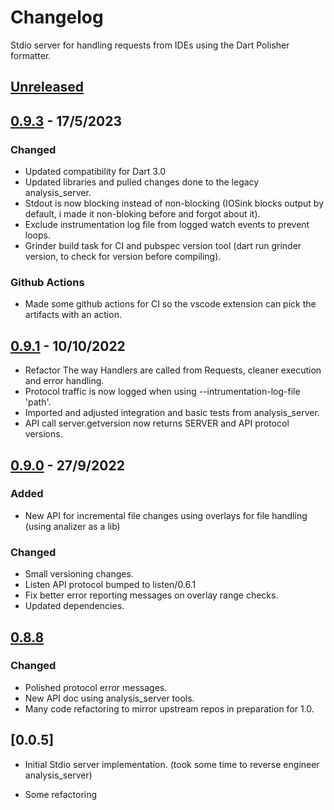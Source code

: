 # Changelog
Stdio server for handling requests from IDEs using the Dart Polisher formatter.

## [Unreleased]

## [0.9.3] - 17/5/2023

### Changed
- Updated compatibility for Dart 3.0
- Updated libraries and pulled changes done to the legacy analysis_server.
- Stdout is now blocking instead of non-blocking 
  (IOSink blocks output by default, i made it non-bloking before and forgot about it).
- Exclude instrumentation log file from logged watch events to prevent loops.
- Grinder build task for CI and pubspec version tool (dart run grinder version, to check for version before compiling).

### Github Actions
- Made some github actions for CI so the vscode extension can pick the artifacts with an action.

## [0.9.1] - 10/10/2022
- Refactor The way Handlers are called from Requests, cleaner execution and error handling.
- Protocol traffic is now logged when using --intrumentation-log-file 'path'.
- Imported and adjusted integration and basic tests from analysis_server.
- API call server.getversion now returns SERVER and API protocol versions.

## [0.9.0] - 27/9/2022
### Added
- New API for incremental file changes using overlays for file handling (using analizer as a lib)
### Changed
- Small versioning changes.
- Listen API protocol bumped to listen/0.6.1
- Fix better error reporting messages on overlay range checks.
- Updated dependencies.

## [0.8.8]
### Changed
- Polished protocol error messages.
- New API doc using analysis_server tools.
- Many code refactoring to mirror upstream repos in preparation for 1.0.

## [0.0.5]
- Initial Stdio server implementation. (took some time to reverse engineer analysis_server)

- Some refactoring

[Unreleased]: https://github.com/xnfo-dart/formatter_server/compare/v0.9.3...HEAD
[0.9.3]: https://github.com/xnfo-dart/formatter_server/releases/tag/v0.9.3
[0.9.1]: https://github.com/xnfo-dart/formatter_server/releases/tag/v0.9.1
[0.9.0]: https://github.com/xnfo-dart/formatter_server/releases/tag/v0.9.0
[0.8.8]: https://github.com/xnfo-dart/formatter_server/releases/tag/v0.8.8
